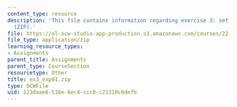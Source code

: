 ```yaml
---
content_type: resource
description: 'This file contains information regarding exercise 3: set 1 expressions
  (ZIP).'
file: https://ol-ocw-studio-app-production.s3.amazonaws.com/courses/22-15-essential-numerical-methods-fall-2014/123daae6516e8ec4ccc8c21310c6defb_ex3_exp01.zip
file_type: application/zip
learning_resource_types:
- Assignments
parent_title: Assignments
parent_type: CourseSection
resourcetype: Other
title: ex3_exp01.zip
type: OCWFile
uid: 123daae6-516e-8ec4-ccc8-c21310c6defb
---
```

